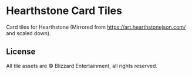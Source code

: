 # Hearthstone Card Tiles

Card tiles for Hearthstone (Mirrored from https://art.hearthstonejson.com/ and scaled down).


## License

All tile assets are © Blizzard Entertainment, all rights reserved.
